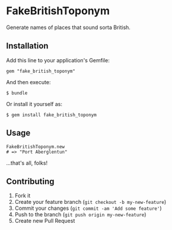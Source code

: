 # FakeBritishToponym

Generate names of places that sound sorta British.

## Installation

Add this line to your application's Gemfile:

    gem "fake_british_toponym"

And then execute:

    $ bundle

Or install it yourself as:

    $ gem install fake_british_toponym

## Usage

    FakeBritishToponym.new
    # => "Port Aberglentun"

...that's all, folks!

## Contributing

1. Fork it
2. Create your feature branch (`git checkout -b my-new-feature`)
3. Commit your changes (`git commit -am 'Add some feature'`)
4. Push to the branch (`git push origin my-new-feature`)
5. Create new Pull Request
